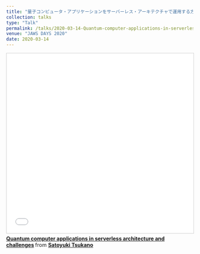 ```yaml
---
title: "量子コンピュータ・アプリケーションをサーバーレス・アーキテクチャで運用する方法と課題"
collection: talks
type: "Talk"
permalink: /talks/2020-03-14-Quantum-computer-applications-in-serverless-architecture-and-challenges
venue: "JAWS DAYS 2020"
date: 2020-03-14
---
```


<iframe src="//www.slideshare.net/slideshow/embed_code/key/kPfdCnKdH6bj7T" width="595" height="485" frameborder="0" marginwidth="0" marginheight="0" scrolling="no" style="border:1px solid #CCC; border-width:1px; margin-bottom:5px; max-width: 100%;" allowfullscreen> </iframe> <div style="margin-bottom:5px"> <strong> <a href="//www.slideshare.net/snuffkin/quantum-computer-applications-in-serverless-architecture-and-challenges" title="Quantum computer applications in serverless architecture and challenges" target="_blank">Quantum computer applications in serverless architecture and challenges</a> </strong> from <strong><a href="//www.slideshare.net/snuffkin" target="_blank">Satoyuki Tsukano</a></strong> </div>
